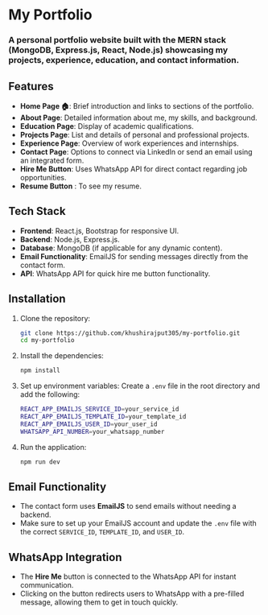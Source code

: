 # My Portfolio

### A personal portfolio website built with the MERN stack (MongoDB, Express.js, React, Node.js) showcasing my projects, experience, education, and contact information.

## Features
- **Home Page 🏠**: Brief introduction and links to sections of the portfolio.
- **About Page**: Detailed information about me, my skills, and background.
- **Education Page**: Display of academic qualifications.
- **Projects Page**: List and details of personal and professional projects.
- **Experience Page**: Overview of work experiences and internships.
- **Contact Page**: Options to connect via LinkedIn or send an email using an integrated form.
- **Hire Me Button**: Uses WhatsApp API for direct contact regarding job opportunities.
- **Resume Button** : To see my resume. 

## Tech Stack
- **Frontend**: React.js, Bootstrap for responsive UI.
- **Backend**: Node.js, Express.js.
- **Database**: MongoDB (if applicable for any dynamic content).
- **Email Functionality**: EmailJS for sending messages directly from the contact form.
- **API**: WhatsApp API for quick hire me button functionality.

## Installation

1. Clone the repository:
    ```bash
    git clone https://github.com/khushirajput305/my-portfolio.git
    cd my-portfolio
    ```

2. Install the dependencies:
    ```bash
    npm install
    ```

3. Set up environment variables:
    Create a `.env` file in the root directory and add the following:
    ```bash
    REACT_APP_EMAILJS_SERVICE_ID=your_service_id
    REACT_APP_EMAILJS_TEMPLATE_ID=your_template_id
    REACT_APP_EMAILJS_USER_ID=your_user_id
    WHATSAPP_API_NUMBER=your_whatsapp_number
    ```

4. Run the application:
    ```bash
    npm run dev
    ```

## Email Functionality

- The contact form uses **EmailJS** to send emails without needing a backend.
- Make sure to set up your EmailJS account and update the `.env` file with the correct `SERVICE_ID`, `TEMPLATE_ID`, and `USER_ID`.

## WhatsApp Integration

- The **Hire Me** button is connected to the WhatsApp API for instant communication.
- Clicking on the button redirects users to WhatsApp with a pre-filled message, allowing them to get in touch quickly.



